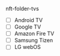 nft-folder-tvs

- [ ] Android TV
- [ ] Google TV
- [ ] Amazon Fire TV
- [ ] Samsung Tizen
- [ ] LG webOS